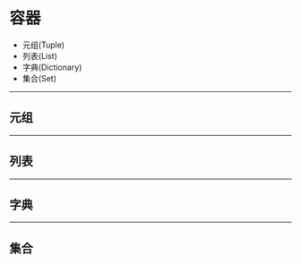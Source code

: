 # 容器

+ 元组(Tuple)
+ 列表(List)
+ 字典(Dictionary)
+ 集合(Set)

--------------------------------------------------------------------------------
## 元组


--------------------------------------------------------------------------------
## 列表


--------------------------------------------------------------------------------
## 字典


--------------------------------------------------------------------------------
## 集合


